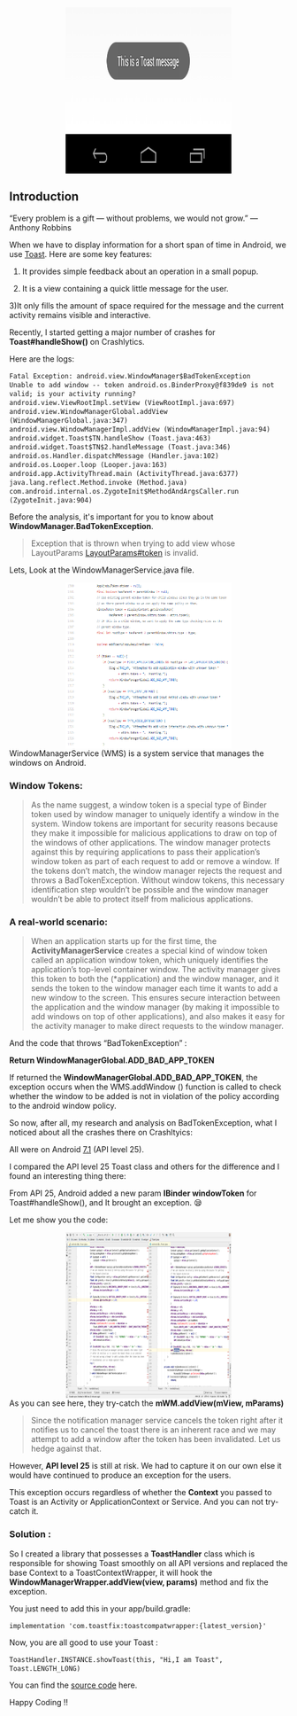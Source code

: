 
<div style="text-align:center">
<img align="center" width="300" height="300" src="/Images/Article/toast.png">
</div>


## Introduction

“Every problem is a gift — without problems, we would not grow.” ― Anthony Robbins

When we have to display information for a short span of time in Android, we use [Toast](https://developer.android.com/guide/topics/ui/notifiers/toasts).
Here are some key features:

1) It provides simple feedback about an operation in a small popup.

2) It is a view containing a quick little message for the user.

3)It only fills the amount of space required for the message and the current activity remains visible and interactive.

Recently, I started getting a major number of crashes for <b>Toast#handleShow()</b> on Crashlytics.

Here are the logs:

```
Fatal Exception: android.view.WindowManager$BadTokenException
Unable to add window -- token android.os.BinderProxy@f839de9 is not valid; is your activity running?
android.view.ViewRootImpl.setView (ViewRootImpl.java:697)
android.view.WindowManagerGlobal.addView (WindowManagerGlobal.java:347)
android.view.WindowManagerImpl.addView (WindowManagerImpl.java:94)
android.widget.Toast$TN.handleShow (Toast.java:463)
android.widget.Toast$TN$2.handleMessage (Toast.java:346)
android.os.Handler.dispatchMessage (Handler.java:102)
android.os.Looper.loop (Looper.java:163)
android.app.ActivityThread.main (ActivityThread.java:6377)
java.lang.reflect.Method.invoke (Method.java)
com.android.internal.os.ZygoteInit$MethodAndArgsCaller.run (ZygoteInit.java:904)
```


Before the analysis, it's important for you to know about <b>WindowManager.BadTokenException</b>.

>Exception that is thrown when trying to add view whose LayoutParams [LayoutParams#token](https://developer.android.com/reference/android/view/WindowManager.LayoutParams#token) is invalid.

Lets, Look at the WindowManagerService.java file.
<div style="text-align:center">
<img align="center" width="300" height="300" src="/Images/Article/window_token.png">
</div>
WindowManagerService (WMS) is a system service that manages the windows on Android.

### Window Tokens:

>As the name suggest, a window token is a special type of Binder token used by window manager to uniquely identify a window in the system. Window tokens are important for security reasons because they make it impossible for malicious applications to draw on top of the windows of other applications. The window manager protects against this by requiring applications to pass their application’s window token as part of each request to add or remove a window. If the tokens don’t match, the window manager rejects the request and throws a BadTokenException. Without window tokens, this necessary identification step wouldn’t be possible and the window manager wouldn’t be able to protect itself from malicious applications.

### A real-world scenario:

>When an application starts up for the first time, the <b>ActivityManagerService</b> creates a special kind of window token called an application window token, which uniquely identifies the application’s top-level container window. The activity manager gives this token to both the (*application) and the window manager, and it sends the token to the window manager each time it wants to add a new window to the screen. This ensures secure interaction between the application and the window manager (by making it impossible to add windows on top of other applications), and also makes it easy for the activity manager to make direct requests to the window manager.

And the code that throws “BadTokenException” :

<b>Return WindowManagerGlobal.ADD_BAD_APP_TOKEN</b>

If returned the <b>WindowManagerGlobal.ADD_BAD_APP_TOKEN</b>, the exception occurs when the WMS.addWindow () function is called to check whether the window to be added is not in violation of the policy according to the android window policy.

So now, after all, my research and analysis on BadTokenException, what I noticed about all the crashes there on Crashltyics:

All were on Android [7.1](https://en.wikipedia.org/wiki/Android_Nougat) (API level 25).

I compared the API level 25 Toast class and others for the difference and I found an interesting thing there:

From API 25, Android added a new param <b>IBinder windowToken</b> for Toast#handleShow(), and It brought an exception. 😪

Let me show you the code:
<div style="text-align:center">
<img align="center" width="300" height="300" src="/Images/Article/api_difference.png">
</div>
As you can see here, they try-catch the <b>mWM.addView(mView, mParams)</b>

>Since the notification manager service cancels the token right after it notifies us to cancel the toast there is an inherent race and we may attempt to add a window after the token has been invalidated. Let us hedge against that.

However, <b>API level 25</b> is still at risk. We had to capture it on our own else it would have continued to produce an exception for the users.

This exception occurs regardless of whether the <b>Context</b> you passed to Toast is an Activity or ApplicationContext or Service. And you can not try-catch it.

### Solution :

So I created a library that possesses a <b>ToastHandler</b> class which is responsible for showing Toast smoothly on all API versions and replaced the base Context to a ToastContextWrapper, it will hook the <b>WindowManagerWrapper.addView(view, params)</b> method and fix the exception.

You just need to add this in your app/build.gradle:

```
implementation 'com.toastfix:toastcompatwrapper:{latest_version}'
```

Now, you are all good to use your Toast :

```
ToastHandler.INSTANCE.showToast(this, "Hi,I am Toast", Toast.LENGTH_LONG)
```

You can find the [source code](https://github.com/niharika2810/ToastHandler) here.

Happy Coding !!







